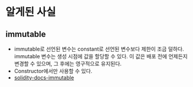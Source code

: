 # 알게된 사실

## immutable

- immutable로 선언된 변수는 constant로 선언된 변수보다 제한이 조금 덜하다. immutable 변수는 생성 시점에 값을 할당할 수 있다. 이 값은 배포 전에 언제든지 변경할 수 있으며, 그 후에는 영구적으로 유지된다.
- Constructor에서만 사용할 수 있다.
- [solidity-docs-immutable](https://docs.soliditylang.org/en/latest/contracts.html#immutable)
